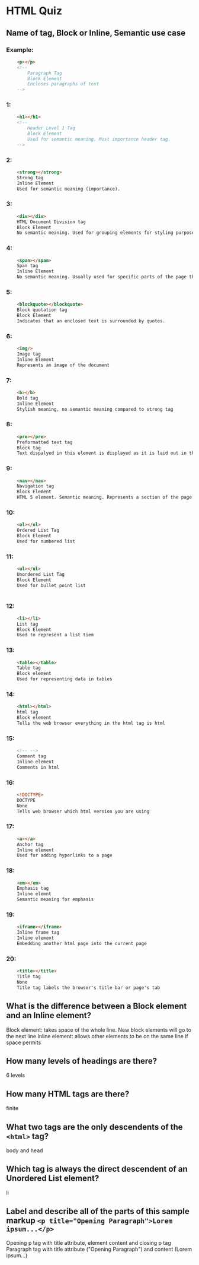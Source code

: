 # HTML Quiz

## Name of tag, Block or Inline, Semantic use case

### Example: 
```HTML
    <p></p> 
    <!-- 
        Paragraph Tag
        Block Element 
        Encloses paragraphs of text
    -->
```

### 1: 
```HTML
    <h1></h1>
    <!--
    	Header Level 1 Tag
    	Block Element
    	Used for semantic meaning. Most importance header tag. 
    -->
```

### 2: 
```HTML
    <strong></strong>
    Strong tag
    Inline Element
    Used for semantic meaning (importance).
```

### 3: 
```HTML
    <div></div>
    HTML Document Division tag
    Block Element
    No semantic meaning. Used for grouping elements for styling purposes or a shared attribute.
```

### 4: 
```HTML
    <span></span>
    Span tag
    Inline Element
    No semantic meaning. Usually used for specific parts of the page that need css applied.  
```

### 5: 
```HTML
    <blockquote></blockquote>
    Block quotation tag
    Block Element
    Indicates that an enclosed text is surrounded by quotes. 
```

### 6: 
```HTML
    <img/>
    Image tag
    Inline Element
    Represents an image of the document
```

### 7: 
```HTML
    <b></b>
    Bold tag
    Inline Element
    Stylish meaning, no semantic meaning compared to strong tag
```

### 8: 
```HTML
    <pre></pre>
    Preformatted text tag
    Block tag
    Text dispalyed in this element is displayed as it is laid out in the html file
```

### 9: 
```HTML
    <nav></nav>
    Navigation tag
    Block Element
    HTML 5 element. Semantic meaning. Represents a section of the page that links to other pages
```

### 10: 
```HTML
    <ol></ol>
    Ordered List Tag
    Block Element
    Used for numbered list
```

### 11: 
```HTML
    <ul></ul>
    Unordered List Tag
    Block Element
    Used for bullet point list
    
```

### 12: 
```HTML
    <li></li>
    List tag
    Block Element
    Used to represent a list tiem
```

### 13: 
```HTML
    <table></table>
    Table tag
    Block element
    Used for representing data in tables
```

### 14: 
```HTML
    <html></html>
    html tag
    Block element
    Tells the web browser everything in the html tag is html
```

### 15: 
```HTML
    <!-- -->
    Comment tag
    Inline element
    Comments in html
```

### 16: 
```HTML
    <!DOCTYPE> 
    DOCTYPE
    None
    Tells web browser which html version you are using
```

### 17: 
```HTML
    <a></a>
    Anchor tag
    Inline element
    Used for adding hyperlinks to a page
```

### 18: 
```HTML
    <em></em>
    Emphasis tag
    Inline elemnt
    Semantic meaning for emphasis
```

### 19: 
```HTML
    <iframe></iframe>
    Inline frame tag
    Inline element
    Embedding another html page into the current page
```

### 20: 
```HTML
    <title></title>
    Title tag
    None
    Title tag labels the browser's title bar or page's tab
```

## What is the difference between a Block element and an Inline element?
Block element: takes space of the whole line. New block elements will go to the next line
Inline element: allows other elements to be on the same line if space permits
## How many levels of headings are there?
6 levels
## How many HTML tags are there?
finite
## What two tags are the only descendents of the `<html>` tag?
body and head
## Which tag is always the direct descendent of an Unordered List element?
li
## Label and describe all of the parts of this sample markup `<p title="Opening Paragraph">Lorem ipsum...</p>`
Opening p tag with title attribute, element content and closing p tag
Paragraph tag with title attribute ("Opening Paragraph") and content (Lorem ipsum...)

